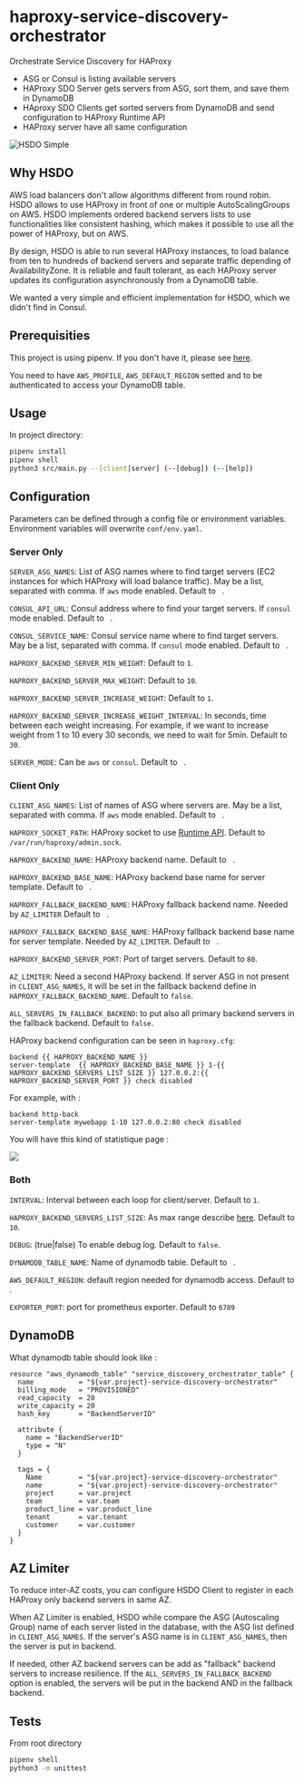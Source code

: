 # haproxy-service-discovery-orchestrator
Orchestrate Service Discovery for HAProxy

- ASG or Consul is listing available servers
- HAProxy SDO Server gets servers from ASG, sort them, and save them in DynamoDB
- HAproxy SDO Clients get sorted servers from DynamoDB and send configuration to HAProxy Runtime API
- HAProxy server have all same configuration

![HSDO Simple](doc/hsdo-simple.png)

## Why HSDO

AWS load balancers don't allow algorithms different from round robin.
HSDO allows to use HAProxy in front of one or multiple AutoScalingGroups on AWS.
HSDO implements ordered backend servers lists to use functionalities like consistent hashing, which makes it possible to use all the power of HAProxy, but on AWS.

By design, HSDO is able to run several HAProxy instances, to load balance from ten to hundreds of backend servers and separate traffic depending of AvailabilityZone.
It is reliable and fault tolerant, as each HAProxy server updates its configuration asynchronously from a DynamoDB table.

We wanted a very simple and efficient implementation for HSDO, which we didn't find in Consul.

## Prerequisities

This project is using pipenv. If you don't have it, please see [here](https://github.com/pypa/pipenv#installation).

You need to have `AWS_PROFILE`, `AWS_DEFAULT_REGION` setted and to be authenticated to access your DynamoDB table.

## Usage

In project directory:

```sh
pipenv install
pipenv shell
python3 src/main.py --[client|server] (--[debug]) (--[help])
```

## Configuration

Parameters can be defined through a config file or environment variables.
Environment variables will overwrite `conf/env.yaml`.

### Server Only

`SERVER_ASG_NAMES`: List of ASG names where to find target servers (EC2 instances for which HAProxy will load balance traffic). May be a list, separated with comma. If `aws` mode enabled. Default to ` `.

`CONSUL_API_URL`: Consul address where to find your target servers. If `consul` mode enabled. Default to ` `.

`CONSUL_SERVICE_NAME`: Consul service name where to find target servers. May be a list, separated with comma. If `consul` mode enabled. Default to ` `.

`HAPROXY_BACKEND_SERVER_MIN_WEIGHT`: Default to `1`.

`HAPROXY_BACKEND_SERVER_MAX_WEIGHT`: Default to `10`.

`HAPROXY_BACKEND_SERVER_INCREASE_WEIGHT`: Default to `1`.

`HAPROXY_BACKEND_SERVER_INCREASE_WEIGHT_INTERVAL`: In seconds, time between each weight increasing. For example, if we want to increase weight from 1 to 10 every 30 seconds, we need to wait for 5min. Default to `30`.

`SERVER_MODE`: Can be `aws` or `consul`. Default to ` `.

### Client Only

`CLIENT_ASG_NAMES`: List of names of ASG where servers are. May be a list, separated with comma. If `aws` mode enabled. Default to ` `.

`HAPROXY_SOCKET_PATH`: HAProxy socket to use [Runtime API](https://cbonte.github.io/haproxy-dconv/2.2/management.html#9.3). Default to `/var/run/haproxy/admin.sock`.

`HAPROXY_BACKEND_NAME`: HAProxy backend name. Default to ` `.

`HAPROXY_BACKEND_BASE_NAME`: HAProxy backend base name for server template. Default to ` `.

`HAPROXY_FALLBACK_BACKEND_NAME`: HAProxy fallback backend name. Needed by `AZ_LIMITER` Default to ` `.

`HAPROXY_FALLBACK_BACKEND_BASE_NAME`: HAProxy fallback backend base name for server template. Needed by `AZ_LIMITER`. Default to ` `.

`HAPROXY_BACKEND_SERVER_PORT`: Port of target servers. Default to `80`.

`AZ_LIMITER`: Need a second HAProxy backend. If server ASG in not present in `CLIENT_ASG_NAMES`, it will be set in the fallback backend define in `HAPROXY_FALLBACK_BACKEND_NAME`. Default to `false`.

`ALL_SERVERS_IN_FALLBACK_BACKEND`: to put also all primary backend servers in the fallback backend. Default to `false`.

HAProxy backend configuration can be seen in `haproxy.cfg`:
```
backend {{ HAPROXY_BACKEND_NAME }}
server-template  {{ HAPROXY_BACKEND_BASE_NAME }} 1-{{ HAPROXY_BACKEND_SERVERS_LIST_SIZE }} 127.0.0.2:{{ HAPROXY_BACKEND_SERVER_PORT }} check disabled
```

For example, with :
```
backend http-back
server-template mywebapp 1-10 127.0.0.2:80 check disabled
```
You will have this kind of statistique page : 

![](doc/backend-servers-list.png)

### Both

`INTERVAL`: Interval between each loop for client/server. Default to `1`.

`HAPROXY_BACKEND_SERVERS_LIST_SIZE`: As max range describe [here](https://cbonte.github.io/haproxy-dconv/2.0/configuration.html#4-server-template). Default to `10`.

`DEBUG`: (true|false) To enable debug log. Default to `false`.

`DYNAMODB_TABLE_NAME`: Name of dynamodb table. Default to ` `.

`AWS_DEFAULT_REGION`: default region needed for dynamodb access. Default to ` `.

`EXPORTER_PORT`: port for prometheus exporter. Default to `6789`

## DynamoDB

What dynamodb table should look like :

```
resource "aws_dynamodb_table" "service_discovery_orchestrator_table" {
  name           = "${var.project}-service-discovery-orchestrator"
  billing_mode   = "PROVISIONED"
  read_capacity  = 20
  write_capacity = 20
  hash_key       = "BackendServerID"

  attribute {
    name = "BackendServerID"
    type = "N"
  }

  tags = {
    Name         = "${var.project}-service-discovery-orchestrator"
    name         = "${var.project}-service-discovery-orchestrator"
    project      = var.project
    team         = var.team
    product_line = var.product_line
    tenant       = var.tenant
    customer     = var.customer
  }
}
```

## AZ Limiter
To reduce inter-AZ costs, you can configure HSDO Client to register in each HAProxy only backend servers in same AZ.

When AZ Limiter is enabled, HSDO while compare the ASG (Autoscaling Group) name of each server listed in the database, with the ASG list defined in `CLIENT_ASG_NAMES`.
If the server's ASG name is in `CLIENT_ASG_NAMES`, then the server is put in backend.

If needed, other AZ backend servers can be add as "fallback" backend servers to increase resilience.
If the `ALL_SERVERS_IN_FALLBACK_BACKEND` option is enabled, the servers will be put in the backend AND in the fallback backend.


## Tests

From root directory

```sh
pipenv shell
python3 -m unittest
```
